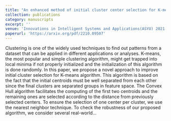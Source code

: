 ```yaml
---
title: "An enhanced method of initial cluster center selection for K-means algorithm"
collection: publications
category: manuscripts
excerpt: ''
venue: 'Innovations in Intelligent Systems and Applications(ASYU) 2021'
paperurl: 'https://arxiv.org/pdf/2210.09507'
---
```


Clustering is one of the widely used techniques to find out patterns from a dataset that can be applied in different applications or analyses. K-means, the most popular and simple clustering algorithm, might get trapped into local minima if not properly initialized and the initialization of this algorithm is done randomly. In this paper, we propose a novel approach to improve initial cluster selection for K-means algorithm. This algorithm is based on the fact that the initial centroids must be well separated from each other since the final clusters are separated groups in feature space. The Convex Hull algorithm facilitates the computing of the first two centroids and the remaining ones are selected according to the distance from previously selected centers. To ensure the selection of one center per cluster, we use the nearest neighbor technique. To check the robustness of our proposed algorithm, we consider several real-world...
